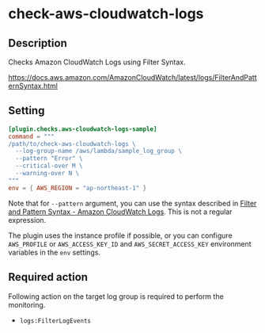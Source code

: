# check-aws-cloudwatch-logs

## Description

Checks Amazon CloudWatch Logs using Filter Syntax.

https://docs.aws.amazon.com/AmazonCloudWatch/latest/logs/FilterAndPatternSyntax.html

## Setting

```toml
[plugin.checks.aws-cloudwatch-logs-sample]
command = """
/path/to/check-aws-cloudwatch-logs \
  --log-group-name /aws/lambda/sample_log_group \
  --pattern "Error" \
  --critical-over M \
  --warning-over N \
"""
env = { AWS_REGION = "ap-northeast-1" }
```

Note that for `--pattern` argument, you can use the syntax described in [Filter and Pattern Syntax - Amazon CloudWatch Logs](https://docs.aws.amazon.com/AmazonCloudWatch/latest/logs/FilterAndPatternSyntax.html). This is not a regular expression.

The plugin uses the instance profile if possible, or you can configure `AWS_PROFILE` or `AWS_ACCESS_KEY_ID` and `AWS_SECRET_ACCESS_KEY` environment variables in the `env` settings.

## Required action
Following action on the target log group is required to perform the monitoring.

- `logs:FilterLogEvents`
